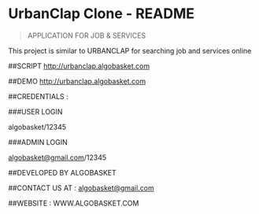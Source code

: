 # UrbanClap Clone - README
> APPLICATION FOR JOB & SERVICES

This project is similar to URBANCLAP for searching job and services online

##SCRIPT http://urbanclap.algobasket.com

##DEMO   http://urbanclap.algobasket.com

##CREDENTIALS : 

 ###USER LOGIN
 
 algobasket/12345
 
 ###ADMIN LOGIN
 
 algobasket@gmail.com/12345
 
 ##DEVELOPED BY ALGOBASKET
 
 ##CONTACT US AT : algobasket@gmail.com
 
 ##WEBSITE : WWW.ALGOBASKET.COM
 
